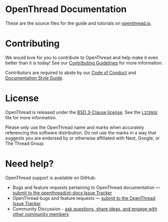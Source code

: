 # OpenThread Documentation

These are the source files for the guide and tutorials on [openthread.io](https://openthread.io/).

# Contributing

We would love for you to contribute to OpenThread and help make it even better than it is today! See our [Contributing Guidelines](https://github.com/openthread/ot-docs/blob/main/CONTRIBUTING.md) for more information.

Contributors are required to abide by our [Code of Conduct](https://github.com/openthread/ot-docs/blob/main/CODE_OF_CONDUCT.md) and [Documentation Style Guide](https://github.com/openthread/ot-docs/blob/main/STYLE_GUIDE.md).

# License

OpenThread is released under the [BSD 3-Clause license](https://github.com/openthread/ot-docs/blob/main/LICENSE). See the [`LICENSE`](https://github.com/openthread/ot-docs/blob/main/LICENSE) file for more information.

Please only use the OpenThread name and marks when accurately referencing this software distribution. Do not use the marks in a way that suggests you are endorsed by or otherwise affiliated with Nest, Google, or The Thread Group.

# Need help?

OpenThread support is available on GitHub:

- Bugs and feature requests pertaining to OpenThread documentation — [submit to the openthread/ot-docs Issue Tracker](https://github.com/openthread/ot-docs/issues)
- OpenThread bugs and feature requests — [submit to the OpenThread Issue Tracker](https://github.com/openthread/openthread/issues)
- Community Discussion - [ask questions, share ideas, and engage with other community members](https://github.com/openthread/openthread/discussions)

